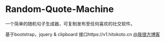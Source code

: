 # Random-Quote-Machine
一个简单的随机句子生成器，可复制发布至任何喜欢的社交软件。

基于bootstrap，jquery & clipboard
接口https://v1.hitokoto.cn
 <a href="http://www.wohenfang.com" target="_blank">@我很方博客</a>
